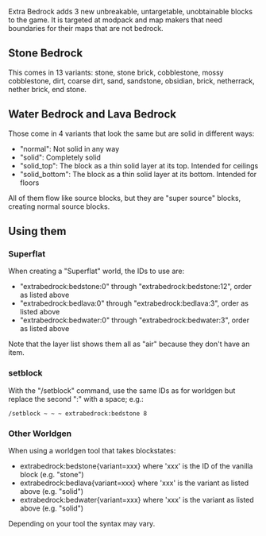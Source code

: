 Extra Bedrock adds 3 new unbreakable, untargetable, unobtainable blocks to the game. It is targeted at modpack and map makers that need boundaries for their maps that are not bedrock.

## Stone Bedrock

This comes in 13 variants: stone, stone brick, cobblestone, mossy cobblestone, dirt, coarse dirt, sand, sandstone, obsidian, brick, netherrack, nether brick, end stone.

## Water Bedrock and Lava Bedrock
Those come in 4 variants that look the same but are solid in different ways:

* "normal": Not solid in any way
* "solid": Completely solid
* "solid_top": The block as a thin solid layer at its top. Intended for ceilings
* "solid_bottom": The block as a thin solid layer at its bottom. Intended for floors

All of them flow like source blocks, but they are "super source" blocks, creating normal source blocks.

## Using them

### Superflat

When creating a "Superflat" world, the IDs to use are:

* "extrabedrock:bedstone:0" through "extrabedrock:bedstone:12", order as listed above
* "extrabedrock:bedlava:0" through "extrabedrock:bedlava:3", order as listed above
* "extrabedrock:bedwater:0" through "extrabedrock:bedwater:3", order as listed above

Note that the layer list shows them all as "air" because they don't have an item.

### setblock

With the "/setblock" command, use the same IDs as for worldgen but replace the second ":" with a space; e.g.:

    /setblock ~ ~ ~ extrabedrock:bedstone 8

### Other Worldgen

When using a worldgen tool that takes blockstates:

* extrabedrock:bedstone{variant=xxx} where 'xxx' is the ID of the vanilla block (e.g. "stone")
* extrabedrock:bedlava{variant=xxx} where 'xxx' is the variant as listed above (e.g. "solid")
* extrabedrock:bedwater{variant=xxx} where 'xxx' is the variant as listed above (e.g. "solid")

Depending on your tool the syntax may vary.
